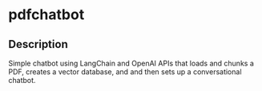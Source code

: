 # pdfchatbot

## Description
Simple chatbot using LangChain and OpenAI APIs that loads and chunks a PDF, creates a vector database, and and then sets up a conversational chatbot.
